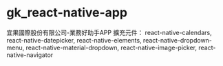 # gk_react-native-app
宜果國際股份有限公司-業務好助手APP 
擴充元件：
react-native-calendars,
react-native-datepicker,
react-native-elements,
react-native-dropdown-menu,
react-native-material-dropdown,
react-native-image-picker,
react-native-navigator


